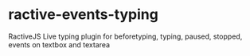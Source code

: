 ractive-events-typing
=====================

RactiveJS Live typing plugin for beforetyping, typing, paused, stopped, events on textbox and textarea
